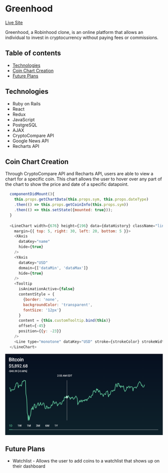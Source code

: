 # Greenhood

[Live Site](https://green-hood.herokuapp.com)

Greenhood, a Robinhood clone, is an online platform that allows an individual to invest in cryptocurrency without paying fees or commissions.

## Table of contents
* [Technologies](#technologies)
* [Coin Chart Creation](#coin-chart-creation)
* [Future Plans](#future-plans)

## Technologies

* Ruby on Rails
* React
* Redux
* JavaScript
* PostgreSQL
* AJAX
* CryptoCompare API
* Google News API
* Recharts API

## Coin Chart Creation

Through CryptoCompare API and Recharts API, users are able to view a chart for a specific coin. This chart allows the user to hover over any part of the chart to show the price and date of a specific datapoint.

```javascript
  componentDidMount(){
    this.props.getChartData(this.props.sym, this.props.dateType)
    .then(() => this.props.getCoinInfo(this.props.sym))
    .then(() => this.setState({mounted: true}));
  }
  
  <LineChart width={676} height={196} data={dataHistory} className="line-chart-main"
    margin={{ top: 5, right: 30, left: 20, bottom: 5 }}>
    <XAxis 
      dataKey="name" 
      hide={true}
    />
    <YAxis 
      dataKey="USD" 
      domain={['dataMin', 'dataMax']} 
      hide={true}
    />
    <Tooltip 
      isAnimationActive={false}
      contentStyle = {
        {border: 'none', 
        backgroundColor: 'transparent', 
        fontSize: '12px'}
      }
      content = {this.customTooltip.bind(this)}
      offset={-45}
      position={{y: -23}}
    />
    <Line type="monotone" dataKey="USD" stroke={strokeColor} strokeWidth="2.5" dot={false} />
  </LineChart>
```

![Display](/app/assets/images/coin_chart.png)

## Future Plans

* Watchlist - Allows the user to add coins to a watchlist that shows up on their dashboard